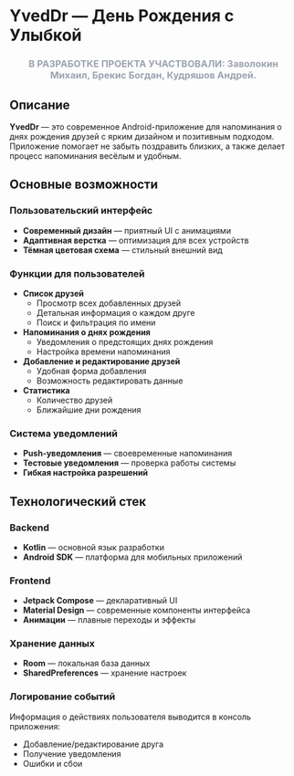 # YvedDr — День Рождения с Улыбкой

<div align="center">
  <h3 style="color: #9ca3af;">В РАЗРАБОТКЕ ПРОЕКТА УЧАСТВОВАЛИ: Заволокин Михаил, Брекис Богдан, Кудряшов Андрей.</h3>
</div>

## Описание

**YvedDr** — это современное Android-приложение для напоминания о днях рождения друзей с ярким дизайном и позитивным подходом. Приложение помогает не забыть поздравить близких, а также делает процесс напоминания весёлым и удобным.

## Основные возможности

### Пользовательский интерфейс
- **Современный дизайн** — приятный UI с анимациями
- **Адаптивная верстка** — оптимизация для всех устройств
- **Тёмная цветовая схема** — стильный внешний вид

### Функции для пользователей
- **Список друзей**
  - Просмотр всех добавленных друзей
  - Детальная информация о каждом друге
  - Поиск и фильтрация по имени
- **Напоминания о днях рождения**
  - Уведомления о предстоящих днях рождения
  - Настройка времени напоминания
- **Добавление и редактирование друзей**
  - Удобная форма добавления
  - Возможность редактировать данные
- **Статистика**
  - Количество друзей
  - Ближайшие дни рождения

### Система уведомлений
- **Push-уведомления** — своевременные напоминания
- **Тестовые уведомления** — проверка работы системы
- **Гибкая настройка разрешений**

## Технологический стек

### Backend
- **Kotlin** — основной язык разработки
- **Android SDK** — платформа для мобильных приложений

### Frontend
- **Jetpack Compose** — декларативный UI
- **Material Design** — современные компоненты интерфейса
- **Анимации** — плавные переходы и эффекты

### Хранение данных
- **Room** — локальная база данных
- **SharedPreferences** — хранение настроек

### Логирование событий
Информация о действиях пользователя выводится в консоль приложения:
- Добавление/редактирование друга
- Получение уведомления
- Ошибки и сбои
